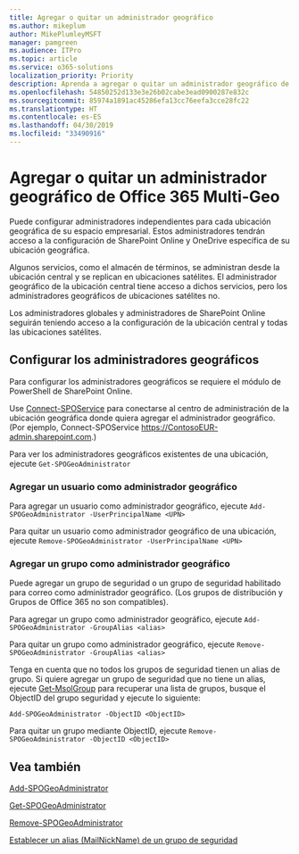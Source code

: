 ```yaml
---
title: Agregar o quitar un administrador geográfico
ms.author: mikeplum
author: MikePlumleyMSFT
manager: pamgreen
ms.audience: ITPro
ms.topic: article
ms.service: o365-solutions
localization_priority: Priority
description: Aprenda a agregar o quitar un administrador geográfico de Office 365 Multi-Geo.
ms.openlocfilehash: 54850252d133e3e26b02cabe3ead0900287e832c
ms.sourcegitcommit: 85974a1891ac45286efa13cc76eefa3cce28fc22
ms.translationtype: HT
ms.contentlocale: es-ES
ms.lasthandoff: 04/30/2019
ms.locfileid: "33490916"
---
```

# <a name="add-or-remove-a-geo-administrator-in-office-365-multi-geo"></a>Agregar o quitar un administrador geográfico de Office 365 Multi-Geo

Puede configurar administradores independientes para cada ubicación geográfica de su espacio empresarial. Estos administradores tendrán acceso a la configuración de SharePoint Online y OneDrive específica de su ubicación geográfica.

Algunos servicios, como el almacén de términos, se administran desde la ubicación central y se replican en ubicaciones satélites. El administrador geográfico de la ubicación central tiene acceso a dichos servicios, pero los administradores geográficos de ubicaciones satélites no.

Los administradores globales y administradores de SharePoint Online seguirán teniendo acceso a la configuración de la ubicación central y todas las ubicaciones satélites.

## <a name="configuring-geo-administrators"></a>Configurar los administradores geográficos

Para configurar los administradores geográficos se requiere el módulo de PowerShell de SharePoint Online.

Use [Connect-SPOService](https://docs.microsoft.com/powershell/module/sharepoint-online/Connect-SPOService) para conectarse al centro de administración de la ubicación geográfica donde quiera agregar el administrador geográfico. (Por ejemplo, Connect-SPOService  https://ContosoEUR-admin.sharepoint.com.)

Para ver los administradores geográficos existentes de una ubicación, ejecute `Get-SPOGeoAdministrator`

### <a name="adding-a-user-as-a-geo-admin"></a>Agregar un usuario como administrador geográfico

Para agregar un usuario como administrador geográfico, ejecute `Add-SPOGeoAdministrator -UserPrincipalName <UPN>`

Para quitar un usuario como administrador geográfico de una ubicación, ejecute  `Remove-SPOGeoAdministrator -UserPrincipalName <UPN>`

### <a name="adding-a-group-as-a-geo-admin"></a>Agregar un grupo como administrador geográfico

Puede agregar un grupo de seguridad o un grupo de seguridad habilitado para correo como administrador geográfico. (Los grupos de distribución y Grupos de Office 365 no son compatibles).

Para agregar un grupo como administrador geográfico, ejecute `Add-SPOGeoAdministrator -GroupAlias <alias>`

Para quitar un grupo como administrador geográfico, ejecute `Remove-SPOGeoAdministrator -GroupAlias <alias>`

Tenga en cuenta que no todos los grupos de seguridad tienen un alias de grupo. Si quiere agregar un grupo de seguridad que no tiene un alias, ejecute [Get-MsolGroup](https://docs.microsoft.com/es-ES/powershell/module/msonline/get-msolgroup) para recuperar una lista de grupos, busque el ObjectID del grupo seguridad y ejecute lo siguiente:

`Add-SPOGeoAdministrator -ObjectID <ObjectID>`

Para quitar un grupo mediante ObjectID, ejecute `Remove-SPOGeoAdministrator -ObjectID <ObjectID>`

## <a name="see-also"></a>Vea también

[Add-SPOGeoAdministrator](https://docs.microsoft.com/powershell/module/sharepoint-online/add-spogeoadministrator)

[Get-SPOGeoAdministrator](https://docs.microsoft.com/powershell/module/sharepoint-online/get-spogeoadministrator)

[Remove-SPOGeoAdministrator](https://docs.microsoft.com/powershell/module/sharepoint-online/remove-spogeoadministrator)

[Establecer un alias (MailNickName) de un grupo de seguridad](https://docs.microsoft.com/es-ES/powershell/module/azuread/set-azureadgroup)